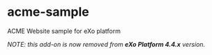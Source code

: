 acme-sample
===========

ACME Website sample for eXo platform

*NOTE: this add-on is now removed from **eXo Platform 4.4.x** version.*
